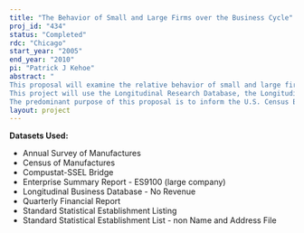 ```yaml
---
title: "The Behavior of Small and Large Firms over the Business Cycle"
proj_id: "434"
status: "Completed"
rdc: "Chicago"
start_year: "2005"
end_year: "2010"
pi: "Patrick J Kehoe"
abstract: " 
This proposal will examine the relative behavior of small and large firms over the business cycle. A widely held view is that monetary policy fluctuations play a central role in the business cycle and that these fluctuations affect small firms disproportionately. We plan to ask whether the data support this view. Furthermore, some researchers have argued that markups of prices over costs fluctuate systematically with the business cycle and that these fluctuations are tied to the size of firms. We plan to document the relationship between the cyclical properties of markups and the size of firms. 
This project will use the Longitudinal Research Database, the Longitudinal Business Database, the Quarterly Financial Reports, and the Enterprise Summary Report (ES9100) to obtain establishment- and firm-level information about sales, employment, value added, inventories, capital expenditures, the cost of materials, and ownership. These data will be compiled into a panel dataset of establishments and of the firms to which these establishments belong. For larger firms, we plan to link these data to data from Compustat® on the financial conditions of the firms, as well as to monetary policy indicators and other business cycle indicators. These will be examined for fluctuations over time and with respect to the business cycle. 
The predominant purpose of this proposal is to inform the U.S. Census Bureau about differences in behavior of small and large firms in varying economic climates. Hence, the project will prepare estimates of the population characteristics regarding the differential sensitivity of small and large firms to business cycles. These analyses will not only further the understanding of the quality of Census Bureau data for small vs. large firms, but could also lead to improvements in the methodology for collecting, measuring, or tabulating data in Title 13, Chapter 5 surveys and censuses."
layout: project
---
```


**Datasets Used:**

  - Annual Survey of Manufactures 
  - Census of Manufactures 
  - Compustat-SSEL Bridge 
  - Enterprise Summary Report - ES9100 (large company) 
  - Longitudinal Business Database - No Revenue 
  - Quarterly Financial Report 
  - Standard Statistical Establishment Listing 
  - Standard Statistical Establishment List - non Name and Address File 

